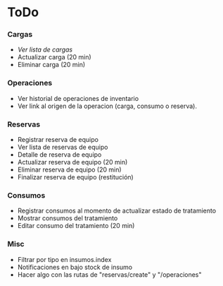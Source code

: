 # ToDo

### Cargas
- *Ver lista de cargas*
- Actualizar carga (20 min)
- Eliminar carga (20 min)

### Operaciones
- Ver historial de operaciones de inventario
- Ver link al origen de la operacion (carga, consumo o reserva).

### Reservas
- Registrar reserva de equipo
- Ver lista de reservas de equipo
- Detalle de reserva de equipo
- Actualizar reserva de equipo (20 min)
- Eliminar reserva de equipo (20 min)
- Finalizar reserva de equipo (restitución)

### Consumos
- Registrar consumos al momento de actualizar estado de tratamiento
- Mostrar consumos del tratamiento
- Editar consumo del tratamiento (20 min)

### Misc
- Filtrar por tipo en insumos.index
- Notificaciones en bajo stock de insumo
- Hacer algo con las rutas de "reservas/create" y "/operaciones"
